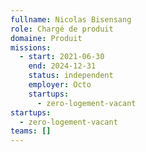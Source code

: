 ```yaml
---
fullname: Nicolas Bisensang
role: Chargé de produit
domaine: Produit
missions:
  - start: 2021-06-30
    end: 2024-12-31
    status: independent
    employer: Octo
    startups:
      - zero-logement-vacant
startups:
  - zero-logement-vacant
teams: []
---
```

